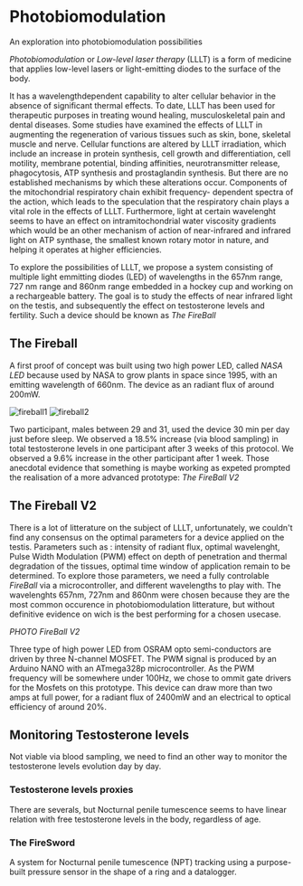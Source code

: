 # Photobiomodulation
An exploration into photobiomodulation possibilities

*Photobiomodulation* or *Low-level laser therapy* (LLLT) is a form of medicine that applies low-level lasers or light-emitting diodes to the surface of the body. 

It has a wavelengthdependent capability to alter cellular behavior in the absence of significant thermal effects. To date, LLLT has been used for therapeutic purposes in treating wound healing, musculoskeletal pain and dental diseases. Some studies have examined the effects of LLLT in augmenting the regeneration of various tissues such as skin, bone, skeletal muscle and nerve. Cellular functions are altered by LLLT irradiation, which include an increase in protein synthesis, cell growth and differentiation, cell motility, membrane potential, binding affinities, neurotransmitter release, phagocytosis, ATP synthesis and prostaglandin synthesis. But there are no established mechanisms by which these alterations occur. Components of the mitochondrial respiratory chain exhibit frequency- dependent spectra of the action, which leads to the speculation that the respiratory chain plays a vital role in the effects of LLLT. Furthermore, light at certain wavelenght seems to have an effect on intramitochondrial water viscosity gradients which would be an other mechanism of action of near-infrared and infrared light on ATP synthase, the smallest known rotary motor in nature, and helping it operates at higher efficiencies.

To explore the possibilities of LLLT, we propose a system consisting of multiple light emmitting diodes (LED) of wavelengths in the 657nm range, 727 nm range and 860nm range embedded in a hockey cup and working on a rechargeable battery.
The goal is to study the effects of near infrared light on the testis, and subsequently the effect on testosterone levels and fertility.
Such a device should be known as *The FireBall*

## The Fireball
A first proof of concept was built using two high power LED, called *NASA LED* because used by NASA to grow plants in space since 1995, with an emitting wavelength of 660nm. The device as an radiant flux of around 200mW.

![fireball1](https://user-images.githubusercontent.com/84445386/119970668-4fdd8900-bfb0-11eb-8a42-583f6439f54a.PNG)
![fireball2](https://user-images.githubusercontent.com/84445386/119970807-78fe1980-bfb0-11eb-9a8e-93a6b6381d15.PNG)

Two participant, males between 29 and 31, used the device 30 min per day just before sleep. We observed a 18.5% increase (via blood sampling) in total testosterone levels in one participant after 3 weeks of this protocol. We observed a 9.6% increase in the other participant after 1 week. Those anecdotal evidence that something is maybe working as expeted prompted the realisation of a more advanced prototype: *The FireBall V2*

## The Fireball V2

There is a lot of litterature on the subject of LLLT, unfortunately, we couldn't find any consensus on the optimal parameters for a device applied on the testis. Parameters such as : intensity of radiant flux, optimal wavelenght, Pulse Width Modulation (PWM) effect on depth of penetration and thermal degradation of the tissues, optimal time window of application remain to be determined.
To explore those parameters, we need a fully controlable *FireBall* via a microcontroller, and different wavelengths to play with. The wavelenghts 657nm, 727nm and 860nm were chosen because they are the most common occurence in photobiomodulation litterature, but without definitive evidence on wich is the best performing for a chosen usecase.

*PHOTO FireBall V2*

Three type of high power LED from OSRAM opto semi-conductors are driven by three N-channel MOSFET. The PWM signal is produced by an Arduino NANO with an ATmega328p microcontroller. As the PWM frequency will be somewhere under 100Hz, we chose to ommit gate drivers for the Mosfets on this prototype.
This device can draw more than two amps at full power, for a radiant flux of 2400mW and an electrical to optical efficiency of around 20%.

## Monitoring Testosterone levels
Not viable via blood sampling, we need to find an other way to monitor the testosterone levels evolution day by day.
### Testosterone levels proxies
There are severals, but Nocturnal penile tumescence seems to have linear relation with free testosterone levels in the body, regardless of age.
### The FireSword
A system for Nocturnal penile tumescence (NPT) tracking using a purpose-built pressure sensor in the shape of a ring and a datalogger.
